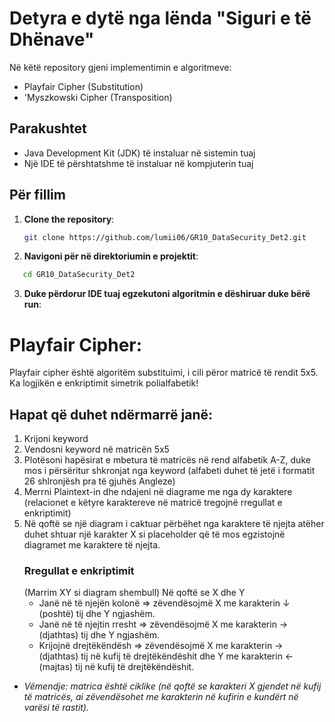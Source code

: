 # Detyra e dytë nga lënda "Siguri e të Dhënave"

Në këtë repository gjeni implementimin e algoritmeve:
- Playfair Cipher (Substitution)
- 'Myszkowski Cipher (Transposition)

## Parakushtet

- Java Development Kit (JDK) të instaluar në sistemin tuaj
- Një IDE të përshtatshme të instaluar në kompjuterin tuaj

## Për fillim

1. **Clone the repository**:

   ```bash
   git clone https://github.com/lumii06/GR10_DataSecurity_Det2.git
2. **Navigoni për në direktoriumin e projektit**:

```bash
   cd GR10_DataSecurity_Det2
```
3. **Duke përdorur IDE tuaj egzekutoni algoritmin e dëshiruar duke bërë run**:

# Playfair Cipher:

Playfair cipher është algoritëm substituimi, i cili përor matricë të rendit 5x5. Ka logjikën e enkriptimit simetrik polialfabetik!
## Hapat që duhet ndërmarrë janë:
1. Krijoni keyword
2. Vendosni keyword në matricën 5x5
3. Plotësoni hapësirat e mbetura të matricës në rend alfabetik A-Z, duke mos i përsëritur shkronjat nga keyword (alfabeti duhet të jetë i formatit 26 shlronjësh pra të gjuhës Angleze)
4. Merrni Plaintext-in dhe ndajeni në diagrame me nga dy karaktere (relacionet e këtyre karaktereve në matricë tregojnë rregullat e enkriptimit)
5. Në qoftë se një diagram i caktuar përbëhet nga karaktere të njejta atëher duhet shtuar një karakter X si placeholder që të mos egzistojnë diagramet me karaktere të njejta.
   ### Rregullat e enkriptimit
   (Marrim XY si diagram shembull)
   Në qoftë se X dhe Y
      - Janë në të njejën kolonë => zëvendësojmë X me karakterin &darr; (poshtë) tij dhe Y ngjashëm.
      - Janë në të njejtin rresht => zëvendësojmë X me karakterin &rarr; (djathtas) tij dhe Y ngjashëm.
      - Krijojnë drejtëkëndësh => zëvendësojmë X me karakterin &rarr; (djathtas) tij në kufij të drejtëkëndëshit dhe Y me karakterin &larr; (majtas) tij në kufij të drejtëkëndëshit.
  * *Vëmendje: matrica është ciklike (në qoftë se karakteri X gjendet në kufij të matricës, ai zëvendësohet me karakterin në kufirin e kundërt në varësi të rastit).*








